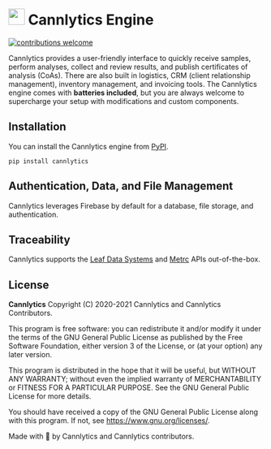 # <img height="32" alt="" src="https://cannlytics.com/static/cannlytics_website/images/logos/cannlytics_calyx_detailed.svg"> Cannlytics Engine

[![contributions welcome](https://img.shields.io/badge/contributions-welcome-brightgreen.svg)](https://github.com/cannlytics/cannlytics-engine/fork)

Cannlytics provides a user-friendly interface to quickly receive samples, perform analyses, collect and review results, and publish certificates of analysis (CoAs). There are also built in logistics, CRM (client relationship management), inventory management, and invoicing tools. The Cannlytics engine comes with **batteries included**, but you are always welcome to supercharge your setup with modifications and custom components.

## Installation

You can install the Cannlytics engine from [PyPI](https://pypi.org/project/cannlytics/).

```shell
pip install cannlytics
```

## Authentication, Data, and File Management

Cannlytics leverages Firebase by default for a database, file storage, and authentication.

## Traceability

Cannlytics supports the [Leaf Data Systems](https://s3-us-gov-west-1.amazonaws.com/leafdata-wa-prod/help/Addendum+C--API+Documentation.pdf) and [Metrc](https://api-ok.metrc.com/Documentation) APIs out-of-the-box.

<!-- ## Contributing -->

<!-- This should include how new contributors to the project can help. This includes developing new features, fixing known issues, adding documentation, adding new tests, or reporting issues. -->

## License <a name="license"></a>

**Cannlytics** Copyright (C) 2020-2021 Cannlytics and Cannlytics Contributors.

This program is free software: you can redistribute it and/or modify
it under the terms of the GNU General Public License as published by
the Free Software Foundation, either version 3 of the License, or
(at your option) any later version.

This program is distributed in the hope that it will be useful,
but WITHOUT ANY WARRANTY; without even the implied warranty of
MERCHANTABILITY or FITNESS FOR A PARTICULAR PURPOSE.  See the
GNU General Public License for more details.

You should have received a copy of the GNU General Public License
along with this program.  If not, see <https://www.gnu.org/licenses/>.

Made with 💖 by Cannlytics and Cannlytics contributors.

